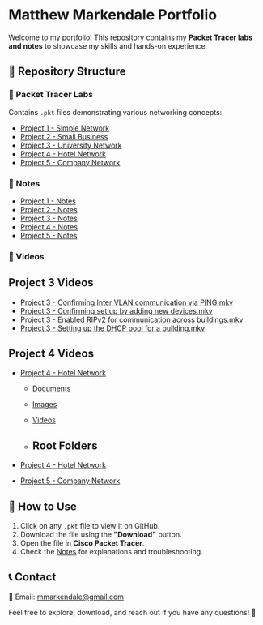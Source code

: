 # Matthew Markendale Portfolio  

Welcome to my portfolio! This repository contains my **Packet Tracer labs and notes** to showcase my skills and hands-on experience.  

## 📁 Repository Structure  
 
### 🔹 Packet Tracer Labs  
Contains `.pkt` files demonstrating various networking concepts:  
- [Project 1 - Simple Network](Project%201%20-%20Simple%20Network.pkt)  
- [Project 2 - Small Business](Project%202%20-%20Small%20Business.pkt)  
- [Project 3 - University Network](Project%203%20-%20University%20Network.pkt)  
- [Project 4 - Hotel Network](Project%204%20-%20Hotel%20Network.pkt)  
- [Project 5 - Company Network](Project%205%20-%20Company%20Network.pkt)  


### 🔹 Notes
- [Project 1 - Notes](Project%201%20-%20Simple%20Network%20-%20Subnetting%20-%20Notes.txt)
- [Project 2 - Notes](Project%202%20-%20Small%20Business.txt)
- [Project 3 - Notes](Project%203%20-%20University%20Network.txt)
- [Project 4 - Notes](./Project%204%20-%20Hotel%20Network%20Notes)
- [Project 5 - Notes](./Project%205%20-%20Company%20Network%20Notes)


### 🔹 Videos
## Project 3 Videos

- [Project 3 - Confirming Inter VLAN communication via PING.mkv](Project%203%20-%20Confirming%20Inter%20VLAN%20communication%20via%20PING.mkv)
- [Project 3 - Confirming set up by adding new devices.mkv](Project%203%20-%20Confirming%20set%20up%20by%20adding%20new%20devices.mkv)
- [Project 3 - Enabled RIPv2 for communication across buildings.mkv](Project%203%20-%20Enabled%20RIPv2%20for%20communication%20across%20buildings.mkv)
- [Project 3 - Setting up the DHCP pool for a building.mkv](Project%203%20-%20Setting%20up%20the%20DHCP%20pool%20for%20a%20building.mkv)

## Project 4 Videos

- [Project 4 - Hotel Network](Project%204%20-%20Hotel%20Network)
  - [Documents](./Project%204%20-%20Hotel%20Network/Documents)
  - [Images](./Project%204%20-%20Hotel%20Network/Images)
  - [Videos](./Project%204%20-%20Hotel%20Network/Videos)
 
  - ## Root Folders

- [Project 4 - Hotel Network](./Project%204%20-%20Hotel%20Network)
- [Project 5 - Company Network](./Project%205%20-%20Company%20Network)


## 🚀 How to Use  
1. Click on any `.pkt` file to view it on GitHub.  
2. Download the file using the **"Download"** button.  
3. Open the file in **Cisco Packet Tracer**.  
4. Check the [Notes](Notes/) for explanations and troubleshooting.  
 

## 📞 Contact  
📧 Email: mmarkendale@gmail.com

Feel free to explore, download, and reach out if you have any questions! 🚀  
